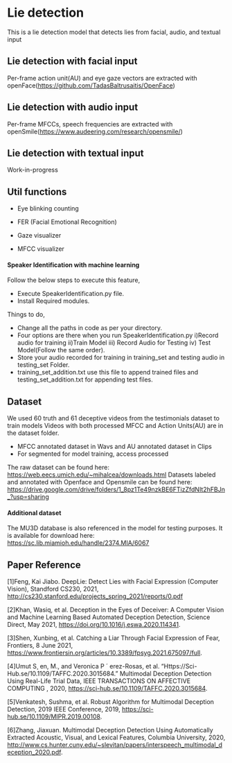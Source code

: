 # Lie detection
This is a lie detection model that detects lies from facial, audio, and textual input

## Lie detection with facial input
Per-frame action unit(AU) and eye gaze vectors are extracted with openFace(https://github.com/TadasBaltrusaitis/OpenFace)

## Lie detection with audio input
Per-frame MFCCs, speech frequencies are extracted with openSmile(https://www.audeering.com/research/opensmile/)

## Lie detection with textual input
Work-in-progress

## Util functions
- Eye blinking counting 

- FER (Facial Emotional Recognition)

- Gaze visualizer

- MFCC visualizer

#### Speaker Identification with machine learning 
Follow the below steps to execute this feature,
  - Execute SpeakerIdentification.py file.
  - Install Required modules. 

Things to do,
  - Change all the paths in code as per your directory.
  - Four options are there when you run SpeakerIdentification.py i)Record audio for training ii)Train Model iii) Record Audio for Testing iv) Test Model(Follow the same order).
  - Store your audio recorded for training in training_set and testing audio in testing_set Folder.
  - training_set_addition.txt use this file to append trained files and testing_set_addition.txt for appending test files.

 
## Dataset

We used 60 truth and 61 deceptive videos from the testimonials dataset to train models
Videos with both processed MFCC and Action Units(AU) are in the dataset folder. 
   - MFCC annotated dataset in Wavs and AU annotated dataset in Clips 
   - For segmented for model training, access processed
   
The raw dataset can be found here: https://web.eecs.umich.edu/~mihalcea/downloads.html
Datasets labeled and annotated with Openface and Opensmile can be found here: https://drive.google.com/drive/folders/1_8pz1Te49nzkBE6FTizZfdNIt2hFBJn_?usp=sharing

#### Additional dataset
The MU3D database is also referenced in the model for testing purposes. It is available for download here: https://sc.lib.miamioh.edu/handle/2374.MIA/6067


## Paper Reference

[1]Feng, Kai Jiabo. DeepLie: Detect Lies with Facial Expression (Computer Vision), Standford CS230, 2021, http://cs230.stanford.edu/projects_spring_2021/reports/0.pdf

[2]Khan, Wasiq, et al. Deception in the Eyes of Deceiver: A Computer Vision and Machine Learning Based Automated Deception Detection, Science Direct, May 2021, https://doi.org/10.1016/j.eswa.2020.114341. 

[3]Shen, Xunbing, et al. Catching a Liar Through Facial Expression of Fear, Frontiers, 8 June 2021, https://www.frontiersin.org/articles/10.3389/fpsyg.2021.675097/full. 

[4]Umut S¸ en, M., and Veronica  P ´ erez-Rosas, et al. “Https://Sci-Hub.se/10.1109/TAFFC.2020.3015684.” Multimodal Deception Detection Using Real-Life Trial Data, IEEE TRANSACTIONS ON AFFECTIVE COMPUTING , 2020, https://sci-hub.se/10.1109/TAFFC.2020.3015684. 

[5]Venkatesh, Sushma, et al. Robust Algorithm for Multimodal Deception Detection, 2019 IEEE Conference, 2019, https://sci-hub.se/10.1109/MIPR.2019.00108.

[6]Zhang, Jiaxuan. Multimodal Deception Detection Using Automatically Extracted Acoustic, Visual, and Lexical Features, Columbia University, 2020, http://www.cs.hunter.cuny.edu/~slevitan/papers/interspeech_multimodal_deception_2020.pdf. 

